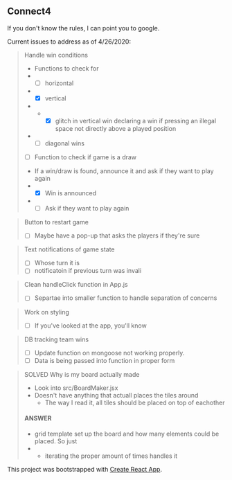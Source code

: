 ## Connect4

If you don't know the rules, I can point you to google.

Current issues to address as of 4/26/2020:
> Handle win conditions
> - Functions to check for
> - - [ ] horizontal
> - - [x] vertical
> - - - [x] glitch in vertical win declaring a win if pressing an illegal space not directly above a played position
> - - [ ] diagonal wins
> - [ ] Function to check if game is a draw
> - If a win/draw is found, announce it and ask if they want to play again
> - - [x] Win is announced
> - - [ ] Ask if they want to play again

> Button to restart game
> - [ ] Maybe have a pop-up that asks the players if they're sure

> Text notifications of game state
> - [ ] Whose turn it is
> - [ ] notificatoin if previous turn was invali

> Clean handleClick function in App.js
> - [ ] Separtae into smaller function to handle separation of concerns

> Work on styling
> - [ ] If you've looked at the app, you'll know

> DB tracking team wins
> - [ ] Update function on mongoose not working properly.
> - [ ] Data is being passed into function in proper form

> SOLVED Why is my board actually made
> - Look into src/BoardMaker.jsx
> - Doesn't have anything that actuall places the tiles around
>   - The way I read it, all tiles should be placed on top of eachother
> #### ANSWER
> - grid template set up the board and how many elements could be placed. So just
> - - iterating the proper amount of times handles it


This project was bootstrapped with [Create React App](https://github.com/facebook/create-react-app).
